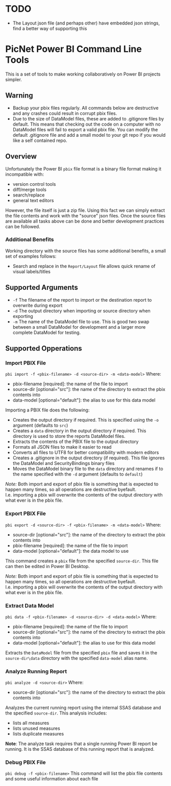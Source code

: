 # TODO
- The Layout json file (and perhaps other) have embedded json strings, find a better way of supporting this

# PicNet Power BI Command Line Tools

This is a set of tools to make working collaboratively on Power BI projects simpler.

## Warning
- Backup your pbix files regularly.  All commands below are destructive and any crashes could result in corrupt pbix files.
- Due to the size of DataModel files, these are added to .gitignore files by default.  This means that checking out the code
  on a computer with no DataModel files will fail to export a valid pbix file.  You can modify the default .gitignore file
  and add a small model to your git repo if you would like a self contained repo.


## Overview

Unfortunately the Power BI `pbix` file format is a binary file format making it incompatible with:
- version control tools
- diff/merge tools
- search/replace
- general text editors

However, the file itself is just a zip file.  Using this fact we can simply extract the file contents and
work with the "source" json files.  Once the source files are available all tasks above can be done and better
development practices can be followed.

### Additional Benefits

Working directory with the source files has some additional benefits, a small set of examples follows:
- Search and replace in the `Report/Layout` file allows quick rename of visual labels/titles


## Supported Arguments

- `-f` The filename of the report to import or the destination report to overwrite during export
- `-d` The output directory when importing or source directory when exporting
- `-m` The name of the DataModel file to use.  This is good two swap between a small DataModel for development and
  a larger more complete DataModel for testing.

## Supported Opperations

### Import PBIX File
`pbi import -f <pbix-filename> -d <source-dir> -m <data-model>`
Where:
- pbix-filename [required]: the name of the file to import
- source-dir [optional="src"]: the name of the directory to extract the pbix contents into
- data-model [optional="default"]: the alias to use for this data model 

Importing a PBIX file does the following:
- Creates the output directory if required.  This is specified using the `-o` argument (defaults to `src`)
- Creates a `data` directory in the output directory if required.  This directory is used to store the reports DataModel files.
- Extracts the contents of the PBIX file to the output directory
- Formats all JSON files to make it easier to read
- Converts all files to UTF8 for better compatibility with modern editors
- Creates a .gitignore in the output directory (if required).  This file ignores the DataModel and SecurityBindings
  binary files
- Moves the DataModel binary file to the `data` directory and renames if to the name specified with the `-d` argument (defaults to `default`)

*Note:* Both import and export of pbix file is something that is expected to happen many times, so all operations are destructive byefault.  
I.e. importing a pbix will overwrite the contents of the output directory with what ever is in the pbix file.

### Export PBIX File
`pbi export -d <source-dir> -f <pbix-filename> -m <data-model>`
Where:
- source-dir [optional="src"]: the name of the directory to extract the pbix contents into
- pbix-filename [required]: the name of the file to import
- data-model [optional="default"]: the data model to use

This command creates a `pbix` file from the specified `source-dir`.  This file can then be edited in Power BI Desktop.

*Note:* Both import and export of pbix file is something that is expected to happen many times, so all operations are destructive byefault.  
I.e. importing a pbix will overwrite the contents of the output directory with what ever is in the pbix file.

### Extract Data Model
`pbi data -f <pbix-filename> -d <source-dir> -d <data-model>`
Where:
- pbix-filename [required]: the name of the file to import
- source-dir [optional="src"]: the name of the directory to extract the pbix contents into
- data-model [optional="default"]: the alias to use for this data model 

Extracts the `DataModel` file from the specified `pbix` file and saves it in the `source-dir\data` directory with the
specified `data-model` alias name.

### Analyze Running Report
`pbi analyze -d <source-dir>`
Where:
- source-dir [optional="src"]: the name of the directory to extract the pbix contents into

Analyzes the current running report using the internal SSAS database and the specified `source-dir`.  This analysis includes:
- lists all measures
- lists unused measures
- lists duplicate measures

**Note**: The analyze task requires that a single running Power BI report be running.  It is the SSAS database
  of this running report that is analyzed.



### Debug PBIX File
`pbi debug -f <pbix-filename>`
This command will list the pbix file contents and some useful information about each file